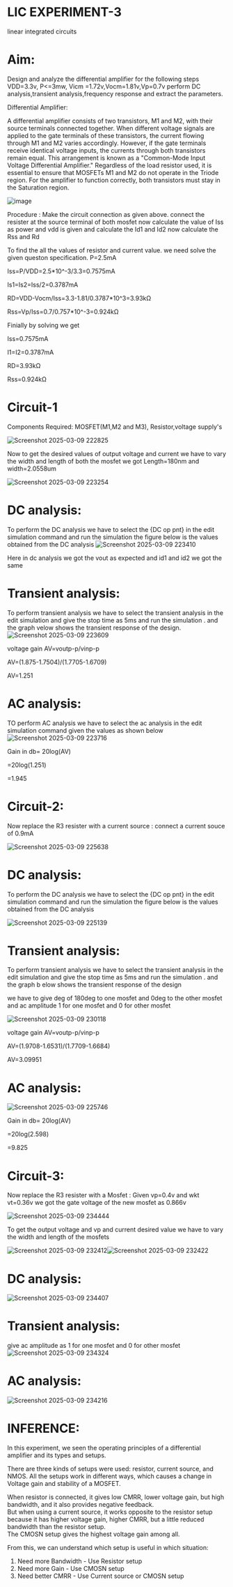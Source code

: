 # LIC EXPERIMENT-3
linear integrated circuits
# Aim:
Design and analyze the differential amplifier for the following steps VDD=3.3v, P<=3mw, Vicm =1.72v,Vocm=1.81v,Vp=0.7v perform DC analysis,transient analysis,frequency response and extract the parameters.

Differential Amplifier:

A differential amplifier consists of two transistors, M1 and M2, with their source terminals connected together. When different voltage signals are applied to the gate terminals of these transistors, the current flowing through M1 and M2 varies accordingly. However, if the gate terminals receive identical voltage inputs, the currents through both transistors remain equal. This arrangement is known as a "Common-Mode Input Voltage Differential Amplifier." Regardless of the load resistor used, it is essential to ensure that MOSFETs M1 and M2 do not operate in the Triode region. For the amplifier to function correctly, both transistors must stay in the Saturation region.

![image](https://github.com/user-attachments/assets/3c5dd8db-5be5-4177-aeb6-1e8dcb67f5c0)

Procedure : Make the circuit connection as given above. connect the resister at the source terminal of both mosfet now calculate the value of Iss as power and vdd is given and calculate the Id1 and Id2 now calculate the Rss and Rd

To find the all the values of resistor and current value. we need solve the given queston specification.
P=2.5mA

Iss=P/VDD=2.5*10^-3/3.3=0.7575mA

Is1=Is2=Iss/2=0.3787mA

RD=VDD-Vocm/Iss=3.3-1.81/0.3787*10^3=3.93kΩ

Rss=Vp/Iss=0.7/0.757*10^-3=0.924kΩ

Finially by solving we get

Iss=0.7575mA

I1=I2=0.3787mA

RD=3.93kΩ

Rss=0.924kΩ


# Circuit-1
Components Required: MOSFET(M1,M2 and M3), Resistor,voltage supply's

![Screenshot 2025-03-09 222825](https://github.com/user-attachments/assets/36817283-107f-48cd-8e2b-443592a0c076)



Now to get the desired values of output voltage and current we have to vary the width and length of both the mosfet we got Length=180nm and width=2.0558um

![Screenshot 2025-03-09 223254](https://github.com/user-attachments/assets/44c83e0e-02f1-45db-8d40-979793f962b5)


# DC analysis:
To perform the DC analysis we have to select the {DC op pnt} in the edit simulation command and run the simulation the figure below is the values obtained from the DC analysis
 ![Screenshot 2025-03-09 223410](https://github.com/user-attachments/assets/dfd93663-0cc4-4a37-b2b2-396fd88df033)


Here in dc analysis we got the vout as expected and id1 and id2 we got the same

# Transient analysis:
To perform transient analysis we have to select the transient analysis in the edit simulation and give the stop time as 5ms and run the simulation . and the graph velow shows the transient response of the design.
![Screenshot 2025-03-09 223609](https://github.com/user-attachments/assets/95e4c12d-532e-4dea-97e8-343183083e1d)

voltage gain 
AV=voutp-p/vinp-p

AV=(1.875-1.7504)/(1.7705-1.6709)

AV=1.251

# AC analysis:
TO perform AC analysis we have to select the ac analysis in the edit simulation command given the values as shown below
![Screenshot 2025-03-09 223716](https://github.com/user-attachments/assets/5ccdaac2-1c29-4128-b2d8-a7977ee94eff)


Gain in db= 20log(AV)

  =20log(1.251)
 
  =1.945

  # Circuit-2:
  Now replace the R3 resister with a current source : connect a current souce of 0.9mA

![Screenshot 2025-03-09 225638](https://github.com/user-attachments/assets/e851919d-0a4a-41c9-9400-8ef9075614d2)



# DC analysis:
To perform the DC analysis we have to select the {DC op pnt} in the edit simulation command and run the simulation the figure below is the values obtained from the DC analysis

![Screenshot 2025-03-09 225139](https://github.com/user-attachments/assets/f66af5d6-8bc5-44e6-96a4-0c4ea8f77c8e)


 # Transient analysis:

 To perform transient analysis we have to select the transient analysis in the edit simulation and give the stop time as 5ms and run the simulation . and the graph b
 elow shows the transient response of the design

we have to give deg of 180deg to one mosfet and 0deg to the other mosfet and ac amplitude 1 for one mosfet and 0 for other mosfet

![Screenshot 2025-03-09 230118](https://github.com/user-attachments/assets/0f508a26-9d26-44d8-9317-0a53f9f24c5f)



voltage gain 
AV=voutp-p/vinp-p

AV=(1.9708-1.6531)/(1.7709-1.6684)

AV=3.09951

# AC analysis:
![Screenshot 2025-03-09 225746](https://github.com/user-attachments/assets/b9d0000f-8f5a-491f-b931-c10e020ea144)


Gain in db= 20log(AV)

  =20log(2.598)

  =9.825

  # Circuit-3:
Now replace the R3 resister with a Mosfet : Given vp=0.4v and wkt vt=0.36v we got the gate voltage of the new mosfet as 0.866v

![Screenshot 2025-03-09 234444](https://github.com/user-attachments/assets/cfc48ad8-6cb0-4468-b52a-12b8bc7c97b6)




To get the output voltage and vp and current desired value we have to vary the width and length of the  mosfets

![Screenshot 2025-03-09 232412](https://github.com/user-attachments/assets/7697bb6a-91f0-4809-b0d6-73d3757a0287)![Screenshot 2025-03-09 232422](https://github.com/user-attachments/assets/5e520066-c801-4397-9a8f-be0d985a64ee)



# DC analysis:
![Screenshot 2025-03-09 234407](https://github.com/user-attachments/assets/4bf0c05d-bc58-443d-b291-41dbf23c7644)




# Transient analysis:
give ac amplitude as 1 for one mosfet and 0 for other mosfet
![Screenshot 2025-03-09 234324](https://github.com/user-attachments/assets/0b11a8ca-1a59-42ff-b50c-833ae79f9106)



# AC analysis: 

![Screenshot 2025-03-09 234216](https://github.com/user-attachments/assets/aa76b850-516c-4fcd-be96-b981dbf62a56)




# INFERENCE:
In this experiment, we seen the operating principles of a differential amplifier and its types and setups.  

There are three kinds of setups were used: resistor, current source, and NMOS. All the setups work in different ways, which causes a change in Voltage gain and stability of a MOSFET.  

 When resistor is connected, it gives low CMRR, lower voltage gain, but high bandwidth, and it also provides negative feedback.  
 But when using a current source, it works opposite to the resistor setup because it has higher voltage gain, higher CMRR, but a little reduced bandwidth than the resistor setup.  
 The CMOSN setup gives the highest voltage gain among all.  

From this, we can understand which setup is useful in which situation:  

1. Need more Bandwidth -  Use Resistor setup  
2. Need more Gain - Use CMOSN setup  
3. Need better CMRR - Use Current source or CMOSN setup













  
